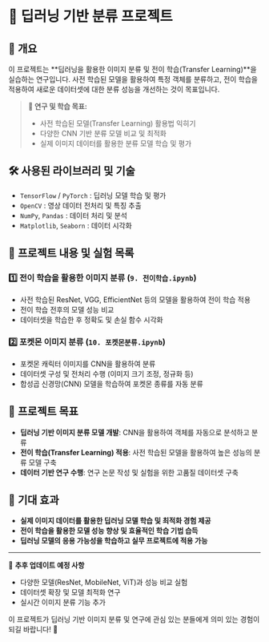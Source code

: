 # 🤖 딥러닝 기반 분류 프로젝트

## 📖 개요
이 프로젝트는 **딥러닝을 활용한 이미지 분류 및 전이 학습(Transfer Learning)**을 실습하는 연구입니다.
사전 학습된 모델을 활용하여 특정 객체를 분류하고, 전이 학습을 적용하여 새로운 데이터셋에 대한 분류 성능을 개선하는 것이 목표입니다.

> **🎯 연구 및 학습 목표:**
> - 사전 학습된 모델(Transfer Learning) 활용법 익히기
> - 다양한 CNN 기반 분류 모델 비교 및 최적화
> - 실제 이미지 데이터를 활용한 분류 모델 학습 및 평가

## 🛠 사용된 라이브러리 및 기술
- `TensorFlow` / `PyTorch` : 딥러닝 모델 학습 및 평가
- `OpenCV` : 영상 데이터 전처리 및 특징 추출
- `NumPy`, `Pandas` : 데이터 처리 및 분석
- `Matplotlib`, `Seaborn` : 데이터 시각화

## 🔬 프로젝트 내용 및 실험 목록
### 1️⃣ **전이 학습을 활용한 이미지 분류** (`9. 전이학습.ipynb`)
- 사전 학습된 ResNet, VGG, EfficientNet 등의 모델을 활용하여 전이 학습 적용
- 전이 학습 전후의 모델 성능 비교
- 데이터셋을 학습한 후 정확도 및 손실 함수 시각화

### 2️⃣ **포켓몬 이미지 분류** (`10. 포켓몬분류.ipynb`)
- 포켓몬 캐릭터 이미지를 CNN을 활용하여 분류
- 데이터셋 구성 및 전처리 수행 (이미지 크기 조정, 정규화 등)
- 합성곱 신경망(CNN) 모델을 학습하여 포켓몬 종류를 자동 분류

## 🚀 프로젝트 목표
- **딥러닝 기반 이미지 분류 모델 개발**: CNN을 활용하여 객체를 자동으로 분석하고 분류
- **전이 학습(Transfer Learning) 적용**: 사전 학습된 모델을 활용하여 높은 성능의 분류 모델 구축
- **데이터 기반 연구 수행**: 연구 논문 작성 및 실험을 위한 고품질 데이터셋 구축

## 📌 기대 효과
- **실제 이미지 데이터를 활용한 딥러닝 모델 학습 및 최적화 경험 제공**
- **전이 학습을 활용한 모델 성능 향상 및 효율적인 학습 기법 습득**
- **딥러닝 모델의 응용 가능성을 학습하고 실무 프로젝트에 적용 가능**

---
📢 **추후 업데이트 예정 사항**
- 다양한 모델(ResNet, MobileNet, ViT)과 성능 비교 실험
- 데이터셋 확장 및 모델 최적화 연구
- 실시간 이미지 분류 기능 추가

이 프로젝트가 딥러닝 기반 이미지 분류 및 연구에 관심 있는 분들에게 의미 있는 경험이 되길 바랍니다! 🚀

